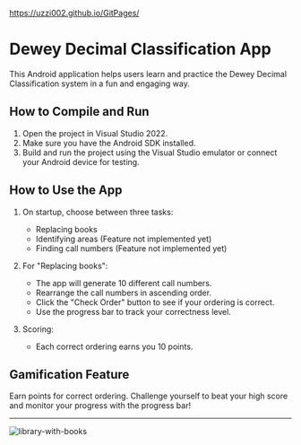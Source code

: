 https://uzzi002.github.io/GitPages/

# Dewey Decimal Classification App

This Android application helps users learn and practice the Dewey Decimal Classification system in a fun and engaging way.

## How to Compile and Run

1. Open the project in Visual Studio 2022.
2. Make sure you have the Android SDK installed.
3. Build and run the project using the Visual Studio emulator or connect your Android device for testing.

## How to Use the App

1. On startup, choose between three tasks:
   - Replacing books
   - Identifying areas (Feature not implemented yet)
   - Finding call numbers (Feature not implemented yet)
   
2. For "Replacing books":
   - The app will generate 10 different call numbers.
   - Rearrange the call numbers in ascending order.
   - Click the "Check Order" button to see if your ordering is correct.
   - Use the progress bar to track your correctness level.

3. Scoring:
   - Each correct ordering earns you 10 points.

## Gamification Feature

Earn points for correct ordering. Challenge yourself to beat your high score and monitor your progress with the progress bar!

---
![library-with-books](https://github.com/uzzi002/GitPages/assets/101901963/20424cfc-81b7-4cd4-82c4-2c69694a308e)
